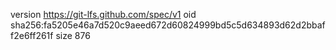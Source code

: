 version https://git-lfs.github.com/spec/v1
oid sha256:fa5205e46a7d520c9aeed672d60824999bd5c5d634893d62d2bbaff2e6ff261f
size 876
